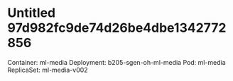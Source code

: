 # Untitled 97d982fc9de74d26be4dbe1342772856

Container: ml-media Deployment: b205-sgen-oh-ml-media Pod: ml-media ReplicaSet: ml-media-v002

